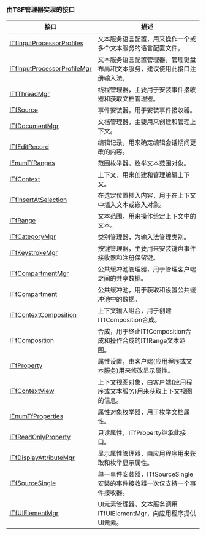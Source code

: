 ### 由TSF管理器实现的接口

接口																			|描述
-|-
[ITfInputProcessorProfiles](TSFmanager/ITfInputProcessorProfiles.md)		|文本服务语言配置，用来操作一个或多个文本服务的语言配置文件。
[ITfInputProcessorProfileMgr](TSFmanager/ITfInputProcessorProfileMgr.md)	|文本服务语言配置管理器，管理键盘布局和文本服务，建议使用此接口注册输入法。
[ITfThreadMgr](TSFmanager/ITfThreadMgr.md)									|线程管理器，主要用于安装事件接收器和获取文档管理器。
[ITfSource](TSFmanager/ITfSource.md)										|事件安装器，用于安装事件接收器。
[ITfDocumentMgr](TSFmanager/ITfDocumentMgr.md)								|文档管理器，主要用来创建和管理上下文。
[ITfEditRecord](TSFmanager/ITfEditRecord.md)								|编辑记录，用来确定编辑会话期间更改的内容。
[IEnumTfRanges](TSFmanager/IEnumTfRanges.md)								|范围枚举器，枚举文本范围对象。
[ITfContext](TSFmanager/ITfContext.md)										|上下文，用来创建和管理编辑上下文。
[ITfInsertAtSelection](TSFmanager/ITfInsertAtSelection.md)					|在选定位置插入内容，用于在上下文中插入文本或嵌入对象。
[ITfRange](TSFmanager/ITfRange.md)											|文本范围，用来操作给定上下文中的文本。
[ITfCategoryMgr](TSFmanager/ITfCategoryMgr.md)								|类别管理器，为输入法管理类别。
[ITfKeystrokeMgr](TSFmanager/ITfKeystrokeMgr.md)							|按键管理器，主要用来安装键盘事件接收器和注册保留键。
[ITfCompartmentMgr](TSFmanager/ITfCompartmentMgr.md)						|公共缓冲池管理器，用于管理客户端之间的共享数据。
[ITfCompartment](TSFmanager/ITfCompartment.md)								|公共缓冲池，用于获取和设置公共缓冲池中的数据。
[ITfContextComposition](TSFmanager/ITfContextComposition.md)				|上下文输入组合，用于创建ITfComposition合成。
[ITfComposition](TSFmanager/ITfComposition.md)								|合成，用于终止ITfComposition合成和操作合成的ITfRange文本范围。
[ITfProperty](TSFmanager/ITfProperty.md)									|属性设置，由客户端(应用程序或文本服务)用来修改显示属性。
[ITfContextView](TSFmanager/ITfContextView.md)								|上下文视图对象，由客户端(应用程序或文本服务)用来获取上下文视图的信息。
[IEnumTfProperties](TSFmanager/IEnumTfProperties.md)						|属性对象枚举器，用于枚举文档属性。
[ITfReadOnlyProperty](TSFmanager/ITfReadOnlyProperty.md)					|只读属性，ITfProperty继承此接口。
[ITfDisplayAttributeMgr](TSFmanager/ITfDisplayAttributeMgr.md)				|显示属性管理器，由应用程序用来获取和枚举显示属性。
[ITfSourceSingle](TSFmanager/ITfSourceSingle.md)							|单一事件安装器，ITfSourceSingle安装的事件接收器一次仅支持一个事件接收器。
[ITfUIElementMgr](TSFmanager/ITfUIElementMgr.md)							|UI元素管理器，文本服务调用ITfUIElementMgr，向应用程序提供UI元素。